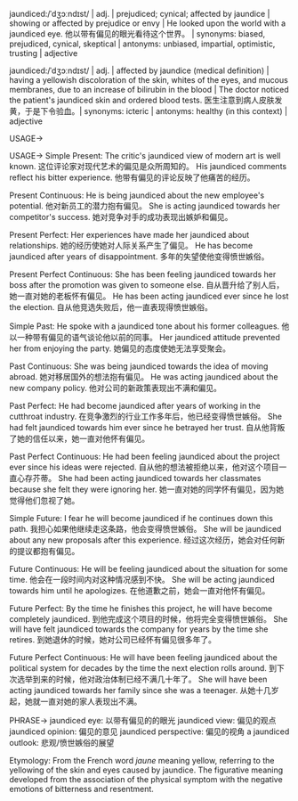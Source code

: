 jaundiced:/ˈdʒɔːndɪst/ | adj. |  prejudiced; cynical; affected by jaundice | showing or affected by prejudice or envy |  He looked upon the world with a jaundiced eye. 他以带有偏见的眼光看待这个世界。 | synonyms: biased, prejudiced, cynical, skeptical | antonyms: unbiased, impartial, optimistic, trusting | adjective

jaundiced:/ˈdʒɔːndɪst/ | adj. | affected by jaundice (medical definition) | having a yellowish discoloration of the skin, whites of the eyes, and mucous membranes, due to an increase of bilirubin in the blood | The doctor noticed the patient's jaundiced skin and ordered blood tests. 医生注意到病人皮肤发黄，于是下令验血。| synonyms: icteric | antonyms: healthy (in this context) | adjective


USAGE->

USAGE->
Simple Present:
The critic's jaundiced view of modern art is well known.  这位评论家对现代艺术的偏见是众所周知的。
His jaundiced comments reflect his bitter experience. 他带有偏见的评论反映了他痛苦的经历。

Present Continuous:
He is being jaundiced about the new employee's potential. 他对新员工的潜力抱有偏见。
She is acting jaundiced towards her competitor's success. 她对竞争对手的成功表现出嫉妒和偏见。

Present Perfect:
Her experiences have made her jaundiced about relationships. 她的经历使她对人际关系产生了偏见。
He has become jaundiced after years of disappointment. 多年的失望使他变得愤世嫉俗。

Present Perfect Continuous:
She has been feeling jaundiced towards her boss after the promotion was given to someone else.  自从晋升给了别人后，她一直对她的老板怀有偏见。
He has been acting jaundiced ever since he lost the election.  自从他竞选失败后，他一直表现得愤世嫉俗。

Simple Past:
He spoke with a jaundiced tone about his former colleagues. 他以一种带有偏见的语气谈论他以前的同事。
Her jaundiced attitude prevented her from enjoying the party. 她偏见的态度使她无法享受聚会。

Past Continuous:
She was being jaundiced towards the idea of moving abroad. 她对移居国外的想法抱有偏见。
He was acting jaundiced about the new company policy. 他对公司的新政策表现出不满和偏见。

Past Perfect:
He had become jaundiced after years of working in the cutthroat industry.  在竞争激烈的行业工作多年后，他已经变得愤世嫉俗。
She had felt jaundiced towards him ever since he betrayed her trust.  自从他背叛了她的信任以来，她一直对他怀有偏见。

Past Perfect Continuous:
He had been feeling jaundiced about the project ever since his ideas were rejected. 自从他的想法被拒绝以来，他对这个项目一直心存芥蒂。
She had been acting jaundiced towards her classmates because she felt they were ignoring her.  她一直对她的同学怀有偏见，因为她觉得他们忽视了她。

Simple Future:
I fear he will become jaundiced if he continues down this path. 我担心如果他继续走这条路，他会变得愤世嫉俗。
She will be jaundiced about any new proposals after this experience. 经过这次经历，她会对任何新的提议都抱有偏见。

Future Continuous:
He will be feeling jaundiced about the situation for some time.  他会在一段时间内对这种情况感到不快。
She will be acting jaundiced towards him until he apologizes.  在他道歉之前，她会一直对他怀有偏见。


Future Perfect:
By the time he finishes this project, he will have become completely jaundiced.  到他完成这个项目的时候，他将完全变得愤世嫉俗。
She will have felt jaundiced towards the company for years by the time she retires.  到她退休的时候，她对公司已经怀有偏见很多年了。

Future Perfect Continuous:
He will have been feeling jaundiced about the political system for decades by the time the next election rolls around. 到下次选举到来的时候，他对政治体制已经不满几十年了。
She will have been acting jaundiced towards her family since she was a teenager. 从她十几岁起，她就一直对她的家人表现出不满。



PHRASE->
jaundiced eye:  以带有偏见的的眼光
jaundiced view: 偏见的观点
jaundiced opinion: 偏见的意见
jaundiced perspective: 偏见的视角
a jaundiced outlook:  悲观/愤世嫉俗的展望


Etymology: From the French word *jaune* meaning yellow, referring to the yellowing of the skin and eyes caused by jaundice.  The figurative meaning developed from the association of the physical symptom with the negative emotions of bitterness and resentment.
